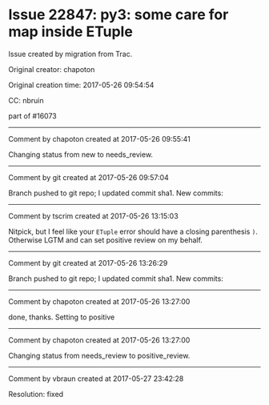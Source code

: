 # Issue 22847: py3: some care for map inside ETuple

Issue created by migration from Trac.

Original creator: chapoton

Original creation time: 2017-05-26 09:54:54

CC:  nbruin

part of #16073


---

Comment by chapoton created at 2017-05-26 09:55:41

Changing status from new to needs_review.


---

Comment by git created at 2017-05-26 09:57:04

Branch pushed to git repo; I updated commit sha1. New commits:


---

Comment by tscrim created at 2017-05-26 13:15:03

Nitpick, but I feel like your `ETuple` error should have a closing parenthesis `)`. Otherwise LGTM and can set positive review on my behalf.


---

Comment by git created at 2017-05-26 13:26:29

Branch pushed to git repo; I updated commit sha1. New commits:


---

Comment by chapoton created at 2017-05-26 13:27:00

done, thanks. Setting to positive


---

Comment by chapoton created at 2017-05-26 13:27:00

Changing status from needs_review to positive_review.


---

Comment by vbraun created at 2017-05-27 23:42:28

Resolution: fixed

